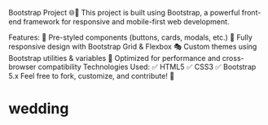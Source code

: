 Bootstrap Project 🌐🎨
This project is built using Bootstrap, a powerful front-end framework for responsive and mobile-first web development.

Features:
🎨 Pre-styled components (buttons, cards, modals, etc.)
📱 Fully responsive design with Bootstrap Grid & Flexbox
🎭 Custom themes using Bootstrap utilities & variables
🚀 Optimized for performance and cross-browser compatibility
Technologies Used:
✅ HTML5
✅ CSS3
✅ Bootstrap 5.x
Feel free to fork, customize, and contribute! 🚀
# wedding
